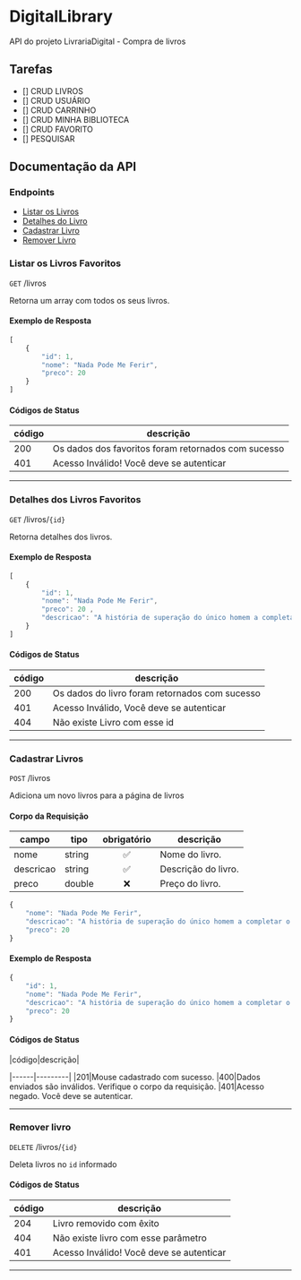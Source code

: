 # DigitalLibrary
API do projeto LivrariaDigital - Compra de livros 
## Tarefas

- [] CRUD LIVROS
- [] CRUD USUÁRIO
- [] CRUD CARRINHO
- [] CRUD MINHA BIBLIOTECA
- [] CRUD FAVORITO
- [] PESQUISAR


## Documentação da API

### Endpoints
- [Listar os Livros ](#listar-todos-os-livro)
- [Detalhes do Livro ](#detalhes-do-livro)
- [Cadastrar Livro ](#cadastrar-livro)
- [Remover Livro ](#remover-livro)


### Listar os Livros Favoritos

`GET` /livros

Retorna um array com todos os seus livros.

#### Exemplo de Resposta

```js
[
    {
        "id": 1,
        "nome": "Nada Pode Me Ferir",
        "preco": 20
    }
]
```

#### Códigos de Status
|código | descrição |
|-------|-----------|
| 200 | Os dados dos favoritos foram retornados com sucesso
| 401 | Acesso Inválido! Você deve se autenticar|
---

### Detalhes dos Livros Favoritos

`GET` /livros/`{id}`

Retorna detalhes dos livros.

#### Exemplo de Resposta

```js
[
    {
        "id": 1,
        "nome": "Nada Pode Me Ferir",
        "preco": 20 ,
        "descricao": "A história de superação do único homem a completar o treinamento das forças de elite e se tornar Navy SEAL, Army Ranger e TACP."
    }
]

```

#### Códigos de Status
|código | descrição |
|-------|-----------|
| 200 | Os dados do livro foram retornados com sucesso
| 401 | Acesso Inválido, Você deve se autenticar|
| 404 | Não existe Livro com esse id

---

### Cadastrar Livros

`POST` /livros

Adiciona um novo livros para a página de livros

#### Corpo da Requisição

|campo|tipo|obrigatório|descrição|
|-----|----|:-----------:|---------|
|nome|string|✅|Nome do livro.
|descricao|string|✅|Descrição do livro.
|preco|double|❌|Preço do livro.

```js
{
    "nome": "Nada Pode Me Ferir",
    "descricao": "A história de superação do único homem a completar o treinamento das forças de elite e se tornar Navy SEAL, Army Ranger e TACP.",
    "preco": 20
}
```

#### Exemplo de Resposta

```js
{
    "id": 1,
    "nome": "Nada Pode Me Ferir",
    "descricao": "A história de superação do único homem a completar o treinamento das forças de elite e se tornar Navy SEAL, Army Ranger e TACP.",
    "preco": 20
}
```

#### Códigos de Status

|código|descrição|

|------|---------|
|201|Mouse cadastrado com sucesso.
|400|Dados enviados são inválidos. Verifique o corpo da requisição.
|401|Acesso negado. Você deve se autenticar.

---



### Remover livro 

`DELETE` /livros/`{id}`

Deleta livros no `id` informado

#### Códigos de Status

|código | descrição |
|-------|-----------|
|204 | Livro removido com êxito
| 404 | Não existe livro com esse parâmetro |
| 401 | Acesso Inválido! Você deve se autenticar |
---


